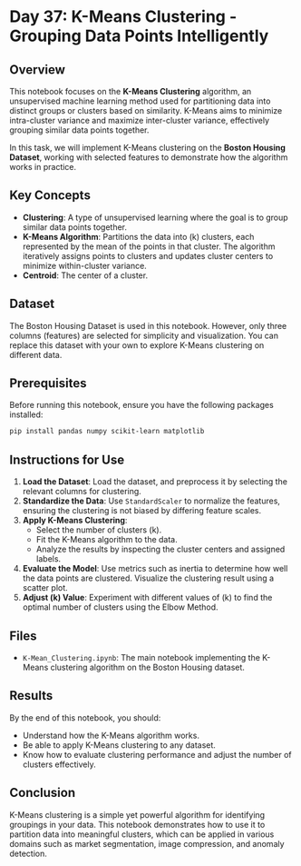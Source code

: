 # Day 37: K-Means Clustering - Grouping Data Points Intelligently

## Overview
This notebook focuses on the **K-Means Clustering** algorithm, an unsupervised machine learning method used for partitioning data into distinct groups or clusters based on similarity. K-Means aims to minimize intra-cluster variance and maximize inter-cluster variance, effectively grouping similar data points together.

In this task, we will implement K-Means clustering on the **Boston Housing Dataset**, working with selected features to demonstrate how the algorithm works in practice.

## Key Concepts

- **Clustering**: A type of unsupervised learning where the goal is to group similar data points together.
- **K-Means Algorithm**: Partitions the data into \(k\) clusters, each represented by the mean of the points in that cluster. The algorithm iteratively assigns points to clusters and updates cluster centers to minimize within-cluster variance.
- **Centroid**: The center of a cluster.
  
## Dataset
The Boston Housing Dataset is used in this notebook. However, only three columns (features) are selected for simplicity and visualization. You can replace this dataset with your own to explore K-Means clustering on different data.

## Prerequisites
Before running this notebook, ensure you have the following packages installed:

```bash
pip install pandas numpy scikit-learn matplotlib
```

## Instructions for Use
1. **Load the Dataset**: Load the dataset, and preprocess it by selecting the relevant columns for clustering.
2. **Standardize the Data**: Use `StandardScaler` to normalize the features, ensuring the clustering is not biased by differing feature scales.
3. **Apply K-Means Clustering**: 
    - Select the number of clusters \(k\).
    - Fit the K-Means algorithm to the data.
    - Analyze the results by inspecting the cluster centers and assigned labels.
4. **Evaluate the Model**: Use metrics such as inertia to determine how well the data points are clustered. Visualize the clustering result using a scatter plot.
5. **Adjust \(k\) Value**: Experiment with different values of \(k\) to find the optimal number of clusters using the Elbow Method.

## Files
- `K-Mean_Clustering.ipynb`: The main notebook implementing the K-Means clustering algorithm on the Boston Housing dataset.

## Results
By the end of this notebook, you should:
- Understand how the K-Means algorithm works.
- Be able to apply K-Means clustering to any dataset.
- Know how to evaluate clustering performance and adjust the number of clusters effectively.

## Conclusion
K-Means clustering is a simple yet powerful algorithm for identifying groupings in your data. This notebook demonstrates how to use it to partition data into meaningful clusters, which can be applied in various domains such as market segmentation, image compression, and anomaly detection.